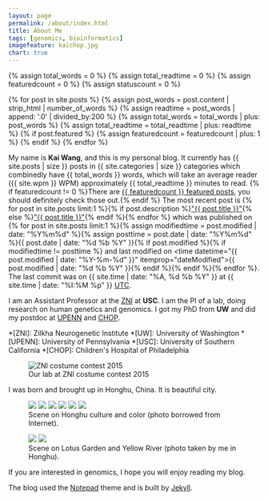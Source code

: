 ```yaml
---
layout: page
permalink: /about/index.html
title: About Me
tags: [genomics, bioinformatics]
imagefeature: kaichop.jpg
chart: true
---
```


{% assign total_words = 0 %}
{% assign total_readtime = 0 %}
{% assign featuredcount = 0 %}
{% assign statuscount = 0 %}

{% for post in site.posts %}
    {% assign post_words = post.content | strip_html | number_of_words %}
    {% assign readtime = post_words | append: '.0' | divided_by:200 %}
    {% assign total_words = total_words | plus: post_words %}
    {% assign total_readtime = total_readtime | plus: readtime %}
    {% if post.featured %}
    {% assign featuredcount = featuredcount | plus: 1 %}
    {% endif %}
{% endfor %}


My name is **Kai Wang**, and this is my personal blog. It currently has {{ site.posts | size }} posts in {{ site.categories | size }} categories which combinedly have {{ total_words }} words, which will take an average reader ({{ site.wpm }} WPM) approximately <span class="time">{{ total_readtime }}</span> minutes to read. {% if featuredcount != 0 %}There are <a href="{{ site.url }}/featured">{{ featuredcount }} featured posts</a>, you should definitely check those out.{% endif %} The most recent post is {% for post in site.posts limit:1 %}{% if post.description %}<a href="{{ site.url }}{{ post.url }}" title="{{ post.description }}">"{{ post.title }}"</a>{% else %}<a href="{{ site.url }}{{ post.url }}" title="{{ post.description }}" title="Read more about {{ post.title }}">"{{ post.title }}"</a>{% endif %}{% endfor %} which was published on {% for post in site.posts limit:1 %}{% assign modifiedtime = post.modified | date: "%Y%m%d" %}{% assign posttime = post.date | date: "%Y%m%d" %}<time datetime="{{ post.date | date_to_xmlschema }}" class="post-time">{{ post.date | date: "%d %b %Y" }}</time>{% if post.modified %}{% if modifiedtime != posttime %} and last modified on <time datetime="{{ post.modified | date: "%Y-%m-%d" }}" itemprop="dateModified">{{ post.modified | date: "%d %b %Y" }}</time>{% endif %}{% endif %}{% endfor %}. The last commit was on {{ site.time | date: "%A, %d %b %Y" }} at {{ site.time | date: "%I:%M %p" }} [UTC](http://en.wikipedia.org/wiki/Coordinated_Universal_Time "Temps Universel Coordonné").

I am an Assistant Professor at the [ZNI](http://www.keck.usc.edu/zni) at **USC**. I am the PI of a lab, doing research on human genetics and genomics. I got my PhD from **UW** and did my postdoc at [UPENN](http://www.upenn.edu) and [CHOP](http://www.chop.edu).

*[ZNI]: Zilkha Neurogenetic Institute
*[UW]: University of Washington
*[UPENN]: University of Pennsylvania
*[USC]: University of Southern California
*[CHOP]: Children's Hospital of Philadelphia

<figure>
	<img src="{{ site.url }}/images/zniparty.jpg" alt="ZNI costume contest 2015">
	<figcaption>Our lab at ZNI costume contest 2015</figcaption>
</figure>

I was born and brought up in Honghu, China. It is beautiful city.

<figure class="third">
	<a href="{{ site.url }}/images/about/honghu7.jpg"><img src="{{ site.url }}/images/about/honghu7.jpg"></a>
	<a href="{{ site.url }}/images/about/honghu8.jpg"><img src="{{ site.url }}/images/about/honghu8.jpg"></a>
	<a href="{{ site.url }}/images/about/honghu9.jpg"><img src="{{ site.url }}/images/about/honghu9.jpg"></a>
	<a href="{{ site.url }}/images/about/honghu10.jpg"><img src="{{ site.url }}/images/about/honghu10.jpg"></a>
	<a href="{{ site.url }}/images/about/honghu11.jpg"><img src="{{ site.url }}/images/about/honghu11.jpg"></a>
	<a href="{{ site.url }}/images/about/honghu12.jpg"><img src="{{ site.url }}/images/about/honghu12.jpg"></a>
	<figcaption>Scene on Honghu culture and color (photo borrowed from Internet).</figcaption>
</figure>
<figure class="half">
	<a href="{{ site.url }}/images/about/honghu2.jpg"><img src="{{ site.url }}/images/about/honghu2small.jpg"></a>
	<a href="{{ site.url }}/images/about/honghu4.jpg"><img src="{{ site.url }}/images/about/honghu4small.jpg"></a>
	<figcaption>Scene on Lotus Garden and Yellow River (photo taken by me in Honghu).</figcaption>
</figure>

If you are interested in genomics, I hope you will enjoy reading my blog.

The blog used the [Notepad](https://github.com/hmfaysal/Notepad) theme and is built by [Jekyll](https://github.com/jekyll/jekyll).
